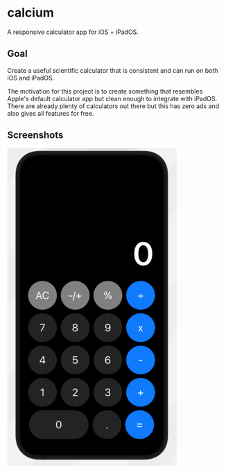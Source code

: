 # calcium
A responsive calculator app for iOS + iPadOS.

## Goal
Create a useful scientific calculator that is consistent and can run on both iOS and iPadOS. 

The motivation for this project is to create something that resembles Apple's default calculator app but clean enough to integrate with iPadOS. There are already plenty of calculators out there but this has zero ads and also gives all features for free.

## Screenshots
![Main](https://raw.githubusercontent.com/berkiyo/calcium/main/Media/main.png)
